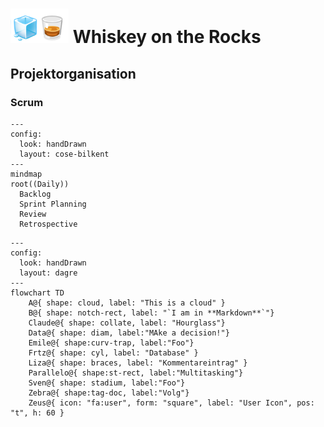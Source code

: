 # <img src="../Dashboards/python/assets/whisk_rox.png"> Whiskey on the Rocks


## Projektorganisation

### Scrum
```mermaid
---
config:
  look: handDrawn
  layout: cose-bilkent
---
mindmap
root((Daily))
  Backlog
  Sprint Planning
  Review
  Retrospective
```



```mermaid
---
config:
  look: handDrawn
  layout: dagre
---
flowchart TD
    A@{ shape: cloud, label: "This is a cloud" }
    B@{ shape: notch-rect, label: "`I am in **Markdown**`"}
    Claude@{ shape: collate, label: "Hourglass"}
    Data@{ shape: diam, label:"MAke a decision!"}
    Emile@{ shape:curv-trap, label:"Foo"}
    Frtz@{ shape: cyl, label: "Database" }
    Liza@{ shape: braces, label: "Kommentareintrag" }
    Parallelo@{ shape:st-rect, label:"Multitasking"}
    Sven@{ shape: stadium, label:"Foo"}
    Zebra@{ shape:tag-doc, label:"Volg"}
    Zeus@{ icon: "fa:user", form: "square", label: "User Icon", pos: "t", h: 60 }
```